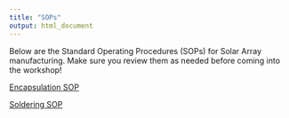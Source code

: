 ```yaml
---
title: "SOPs"
output: html_document
---
```


Below are the Standard Operating Procedures (SOPs) for Solar Array manufacturing. Make sure you review them as needed before coming into the workshop! 

[Encapsulation SOP](https://dochub.com/bookworm142013/orO7lgeVLJqqWW1RjMP2p5/encapsulation-sop-pdf?dt=igREcRp1CEz3hhAWkhU3)

[Soldering SOP](https://dochub.com/bookworm142013/gzdnE7NwJdJJ30WKQyW3BJ/solar-cell-soldering-sop-docx?dt=rSeut9ntYGM_g7oA99Mi)
